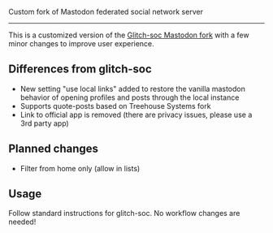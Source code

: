 Custom fork of Mastodon federated social network server

---

This is a customized version of the [Glitch-soc Mastodon fork](https://github.com/glitch-soc/mastodon)
with a few minor changes to improve user experience.

## Differences from glitch-soc
* New setting "use local links" added to restore the vanilla mastodon behavior of opening profiles and posts through the local instance
* Supports quote-posts based on Treehouse Systems fork
* Link to official app is removed (there are privacy issues, please use a 3rd party app)

## Planned changes
* Filter from home only (allow in lists)

## Usage
Follow standard instructions for glitch-soc.
No workflow changes are needed!
